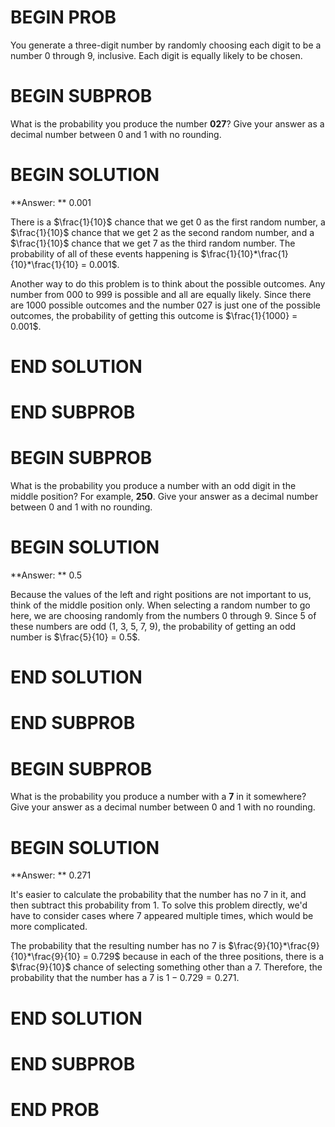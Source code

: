 # BEGIN PROB

You generate a three-digit number by randomly choosing each digit to be a number 0 through 9, inclusive. Each digit is equally likely to be chosen.

# BEGIN SUBPROB

What is the probability you produce the number **027**? Give your answer as a decimal number between 0 and 1 with no rounding.

# BEGIN SOLUTION

**Answer: ** 0.001

There is a $\frac{1}{10}$ chance that we get 0 as the first random number, a $\frac{1}{10}$ chance that we get 2 as the second random number, and a $\frac{1}{10}$ chance that we get 7 as the third random number. The probability of all of these events happening is $\frac{1}{10}*\frac{1}{10}*\frac{1}{10} = 0.001$.

Another way to do this problem is to think about the possible outcomes. Any number from 000 to 999 is possible and all are equally likely. Since there are 1000 possible outcomes and the number 027 is just one of the possible outcomes, the probability of getting this outcome is $\frac{1}{1000} = 0.001$.

# END SOLUTION

# END SUBPROB

# BEGIN SUBPROB

What is the probability you produce a number with an odd digit in the middle position? For example, **250**.  Give your answer as a decimal number between 0 and 1 with no rounding.

# BEGIN SOLUTION

**Answer: ** 0.5

Because the values of the left and right positions are not important to us, think of the middle position only. When selecting a random number to go here, we are choosing randomly from the numbers 0 through 9. Since 5 of these numbers are odd (1, 3, 5, 7, 9), the probability of getting an odd number is $\frac{5}{10} = 0.5$.

# END SOLUTION

# END SUBPROB

# BEGIN SUBPROB

What is the probability you produce a number with a **7** in it somewhere? Give your answer as a decimal number between 0 and 1 with no rounding.

# BEGIN SOLUTION

**Answer: ** 0.271

It's easier to calculate the probability that the number has no 7 in it, and then subtract this probability from 1. To solve this problem directly, we'd have to consider cases where 7 appeared multiple times, which would be more complicated.

The probability that the resulting number has no 7 is $\frac{9}{10}*\frac{9}{10}*\frac{9}{10} = 0.729$ because in each of the three positions, there is a $\frac{9}{10}$ chance of selecting something other than a 7. Therefore, the probability that the number has a 7 is $1 - 0.729 = 0.271$.
# END SOLUTION

# END SUBPROB

# END PROB